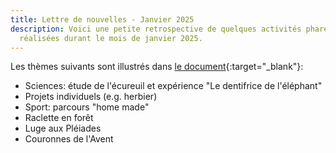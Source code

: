 ```yaml
---
title: Lettre de nouvelles - Janvier 2025
description: Voici une petite retrospective de quelques activités phares
  réalisées durant le mois de janvier 2025.
---
```

L﻿es thèmes suivants sont  illustrés dans [le document](/media/blog/lettre%20nouvelle%202025%2001.pdf){:target="_blank"}:

* Sciences: étude de l'écureuil et expérience "Le dentifrice de l'éléphant"
* ﻿Projets individuels (e.g. herbier)
* Sport: parcours "home made"
* Raclette en forêt
* Luge aux Pléiades
* Couronnes de l'Avent